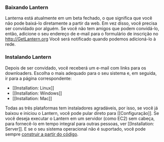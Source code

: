 ### Baixando Lantern

Lanterna está atualmente em um beta fechado, o que significa que você não pode baixá-lo diretamente a partir da web. Em vez disso, você precisa ser convidado por alguém. Se você não tem amigos que podem convidá-lo, então, adicione o seu endereço de e-mail para o formulário de inscrição no http://GetLantern.org Você será notificado quando podemos adicioná-lo à rede.

### Instalando Lantern

Depois de ser convidado, você receberá um e-mail com links para os downloaders. Escolha o mais adequado para o seu sistema e, em seguida, ir para a página correspondente:

* [[Installation: Linux]]
* [[Installation: Windows]]
* [[Installation: Mac]]

Todas as três plataformas tem instaladores agradáveis, por isso, se você já baixou e iniciou o Lantern, você pode pular direto para [[Configuração]]. Se você deseja executar o Lantern em um servidor (como EC2) sem cabeça, para fornecê-lo em tempo integral para outras pessoas, ver [[Installation: Server]]. E se o seu sistema operacional não é suportado, você pode sempre [construir a partir do código](https://github.com/getlantern/lantern/blob/master/README.md#setting-up-a-development-environment).